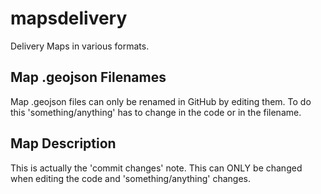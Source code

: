 # mapsdelivery
Delivery Maps in various formats.
## Map .geojson Filenames
Map .geojson files can only be renamed in GitHub by editing them. To do this 'something/anything' has to change in the code or in the filename.
## Map Description
This is actually the 'commit changes' note. This can ONLY be changed when editing the code and 'something/anything' changes.
